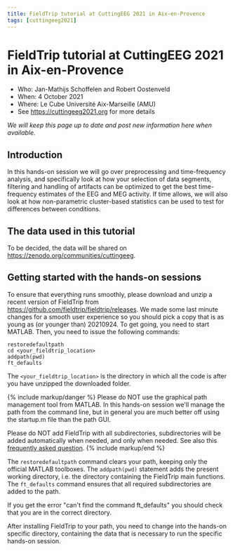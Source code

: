 ```yaml
---
title: FieldTrip tutorial at CuttingEEG 2021 in Aix-en-Provence
tags: [cuttingeeg2021]
---
```


# FieldTrip tutorial at CuttingEEG 2021 in Aix-en-Provence

- Who: Jan-Mathijs Schoffelen and Robert Oostenveld
- When: 4 October 2021
- Where: Le Cube Université Aix-Marseille (AMU)
- See <https://cuttingeeg2021.org> for more details

_We will keep this page up to date and post new information here when available._

## Introduction

In this hands-on session we will go over preprocessing and time-frequency analysis, and specifically look at how your selection of data segments, filtering and handling of artifacts can be optimized to get the best time-frequency estimates of the EEG and MEG activity. If time allows, we will also look at how non-parametric cluster-based statistics can be used to test for differences between conditions.

## The data used in this tutorial

To be decided, the data will be shared on <https://zenodo.org/communities/cuttingeeg>.

## Getting started with the hands-on sessions

To ensure that everything runs smoothly, please download and unzip a recent version of FieldTrip from https://github.com/fieldtrip/fieldtrip/releases. We made some last minute changes for a smooth user experience so you should pick a copy that is as young as (or younger than) 20210924. To get going, you need to start MATLAB. Then, you need to issue the following commands:

    restoredefaultpath
    cd <your_fieldtrip_location>
    addpath(pwd)
    ft_defaults

The `<your_fieldtrip_location>` is the directory in which all the code is after you have unzipped the downloaded folder. 

{% include markup/danger %}
Please do NOT use the graphical path management tool from MATLAB. In this hands-on session we'll manage the path from the command line, but in general you are much better off using the startup.m file than the path GUI.

Please do NOT add FieldTrip with all subdirectories, subdirectories will be added automatically when needed, and only when needed. See also this [frequently asked question](/faq/should_i_add_fieldtrip_with_all_subdirectories_to_my_matlab_path).
{% include markup/end %}

The `restoredefaultpath` command clears your path, keeping only the official MATLAB toolboxes. The `addpath(pwd)` statement adds the present working directory, i.e. the directory containing the FieldTrip main functions. The `ft_defaults` command ensures that all required subdirectories are added to the path.

If you get the error "can't find the command ft_defaults" you should check that you are in the correct directory.

After installing FieldTrip to your path, you need to change into the hands-on specific directory, containing the data that is necessary to run the specific hands-on session.
